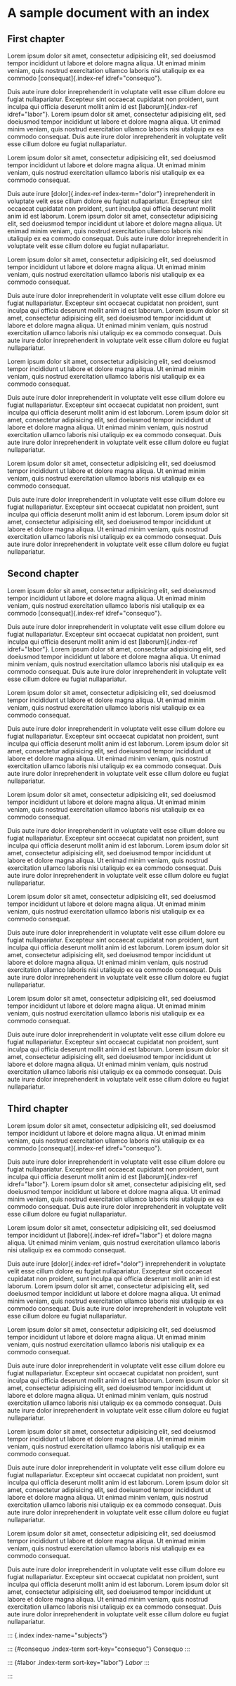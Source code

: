 # A sample document with an index

## First chapter

Lorem ipsum dolor sit amet, consectetur adipisicing elit, sed doeiusmod 
tempor incididunt ut labore et dolore magna aliqua. Ut enimad minim veniam, 
quis nostrud exercitation ullamco laboris nisi utaliquip ex ea commodo 
[consequat]{.index-ref idref="consequo"}.

Duis aute irure dolor inreprehenderit in voluptate velit esse cillum dolore
eu fugiat nullapariatur. Excepteur sint occaecat cupidatat non proident, 
sunt inculpa qui officia deserunt mollit anim id est 
[laborum]{.index-ref idref="labor"}. 
Lorem ipsum dolor sit amet, consectetur adipisicing elit, sed doeiusmod
tempor incididunt ut labore et dolore magna aliqua. Ut enimad minim veniam,
quis nostrud exercitation ullamco laboris nisi utaliquip ex ea commodo
consequat. Duis aute irure dolor inreprehenderit in voluptate velit esse
cillum dolore eu fugiat nullapariatur.

Lorem ipsum dolor sit amet, consectetur adipisicing elit, sed doeiusmod 
tempor incididunt ut labore et dolore magna aliqua. Ut enimad minim veniam, 
quis nostrud exercitation ullamco laboris nisi utaliquip ex ea commodo 
consequat.

Duis aute irure [dolor]{.index-ref index-term="dolor"} inreprehenderit 
in voluptate velit esse cillum dolore
eu fugiat nullapariatur. Excepteur sint occaecat cupidatat non proident, 
sunt inculpa qui officia deserunt mollit anim id est laborum. 
Lorem ipsum dolor sit amet, consectetur adipisicing elit, sed doeiusmod
tempor incididunt ut labore et dolore magna aliqua. Ut enimad minim veniam,
quis nostrud exercitation ullamco laboris nisi utaliquip ex ea commodo
consequat. Duis aute irure dolor inreprehenderit in voluptate velit esse
cillum dolore eu fugiat nullapariatur.

Lorem ipsum dolor sit amet, consectetur adipisicing elit, sed doeiusmod 
tempor incididunt ut labore et dolore magna aliqua. Ut enimad minim veniam, 
quis nostrud exercitation ullamco laboris nisi utaliquip ex ea commodo 
consequat.

Duis aute irure dolor inreprehenderit in voluptate velit esse cillum dolore
eu fugiat nullapariatur. Excepteur sint occaecat cupidatat non proident, 
sunt inculpa qui officia deserunt mollit anim id est laborum. 
Lorem ipsum dolor sit amet, consectetur adipisicing elit, sed doeiusmod
tempor incididunt ut labore et dolore magna aliqua. Ut enimad minim veniam,
quis nostrud exercitation ullamco laboris nisi utaliquip ex ea commodo
consequat. Duis aute irure dolor inreprehenderit in voluptate velit esse
cillum dolore eu fugiat nullapariatur.

Lorem ipsum dolor sit amet, consectetur adipisicing elit, sed doeiusmod 
tempor incididunt ut labore et dolore magna aliqua. Ut enimad minim veniam, 
quis nostrud exercitation ullamco laboris nisi utaliquip ex ea commodo 
consequat.

Duis aute irure dolor inreprehenderit in voluptate velit esse cillum dolore
eu fugiat nullapariatur. Excepteur sint occaecat cupidatat non proident, 
sunt inculpa qui officia deserunt mollit anim id est laborum. 
Lorem ipsum dolor sit amet, consectetur adipisicing elit, sed doeiusmod
tempor incididunt ut labore et dolore magna aliqua. Ut enimad minim veniam,
quis nostrud exercitation ullamco laboris nisi utaliquip ex ea commodo
consequat. Duis aute irure dolor inreprehenderit in voluptate velit esse
cillum dolore eu fugiat nullapariatur.

Lorem ipsum dolor sit amet, consectetur adipisicing elit, sed doeiusmod 
tempor incididunt ut labore et dolore magna aliqua. Ut enimad minim veniam, 
quis nostrud exercitation ullamco laboris nisi utaliquip ex ea commodo 
consequat.

Duis aute irure dolor inreprehenderit in voluptate velit esse cillum dolore
eu fugiat nullapariatur. Excepteur sint occaecat cupidatat non proident, 
sunt inculpa qui officia deserunt mollit anim id est laborum. 
Lorem ipsum dolor sit amet, consectetur adipisicing elit, sed doeiusmod
tempor incididunt ut labore et dolore magna aliqua. Ut enimad minim veniam,
quis nostrud exercitation ullamco laboris nisi utaliquip ex ea commodo
consequat. Duis aute irure dolor inreprehenderit in voluptate velit esse
cillum dolore eu fugiat nullapariatur.

## Second chapter

Lorem ipsum dolor sit amet, consectetur adipisicing elit, sed doeiusmod 
tempor incididunt ut labore et dolore magna aliqua. Ut enimad minim veniam, 
quis nostrud exercitation ullamco laboris nisi utaliquip ex ea commodo 
[consequat]{.index-ref idref="consequo"}.

Duis aute irure dolor inreprehenderit in voluptate velit esse cillum dolore
eu fugiat nullapariatur. Excepteur sint occaecat cupidatat non proident, 
sunt inculpa qui officia deserunt mollit anim id est 
[laborum]{.index-ref idref="labor"}. 
Lorem ipsum dolor sit amet, consectetur adipisicing elit, sed doeiusmod
tempor incididunt ut labore et dolore magna aliqua. Ut enimad minim veniam,
quis nostrud exercitation ullamco laboris nisi utaliquip ex ea commodo
consequat. Duis aute irure dolor inreprehenderit in voluptate velit esse
cillum dolore eu fugiat nullapariatur.

Lorem ipsum dolor sit amet, consectetur adipisicing elit, sed doeiusmod 
tempor incididunt ut labore et dolore magna aliqua. Ut enimad minim veniam, 
quis nostrud exercitation ullamco laboris nisi utaliquip ex ea commodo 
consequat.

Duis aute irure dolor inreprehenderit in voluptate velit esse cillum dolore
eu fugiat nullapariatur. Excepteur sint occaecat cupidatat non proident, 
sunt inculpa qui officia deserunt mollit anim id est laborum. 
Lorem ipsum dolor sit amet, consectetur adipisicing elit, sed doeiusmod
tempor incididunt ut labore et dolore magna aliqua. Ut enimad minim veniam,
quis nostrud exercitation ullamco laboris nisi utaliquip ex ea commodo
consequat. Duis aute irure dolor inreprehenderit in voluptate velit esse
cillum dolore eu fugiat nullapariatur.

Lorem ipsum dolor sit amet, consectetur adipisicing elit, sed doeiusmod 
tempor incididunt ut labore et dolore magna aliqua. Ut enimad minim veniam, 
quis nostrud exercitation ullamco laboris nisi utaliquip ex ea commodo 
consequat.

Duis aute irure dolor inreprehenderit in voluptate velit esse cillum dolore
eu fugiat nullapariatur. Excepteur sint occaecat cupidatat non proident, 
sunt inculpa qui officia deserunt mollit anim id est laborum. 
Lorem ipsum dolor sit amet, consectetur adipisicing elit, sed doeiusmod
tempor incididunt ut labore et dolore magna aliqua. Ut enimad minim veniam,
quis nostrud exercitation ullamco laboris nisi utaliquip ex ea commodo
consequat. Duis aute irure dolor inreprehenderit in voluptate velit esse
cillum dolore eu fugiat nullapariatur.

Lorem ipsum dolor sit amet, consectetur adipisicing elit, sed doeiusmod 
tempor incididunt ut labore et dolore magna aliqua. Ut enimad minim veniam, 
quis nostrud exercitation ullamco laboris nisi utaliquip ex ea commodo 
consequat.

Duis aute irure dolor inreprehenderit in voluptate velit esse cillum dolore
eu fugiat nullapariatur. Excepteur sint occaecat cupidatat non proident, 
sunt inculpa qui officia deserunt mollit anim id est laborum. 
Lorem ipsum dolor sit amet, consectetur adipisicing elit, sed doeiusmod
tempor incididunt ut labore et dolore magna aliqua. Ut enimad minim veniam,
quis nostrud exercitation ullamco laboris nisi utaliquip ex ea commodo
consequat. Duis aute irure dolor inreprehenderit in voluptate velit esse
cillum dolore eu fugiat nullapariatur.

Lorem ipsum dolor sit amet, consectetur adipisicing elit, sed doeiusmod 
tempor incididunt ut labore et dolore magna aliqua. Ut enimad minim veniam, 
quis nostrud exercitation ullamco laboris nisi utaliquip ex ea commodo 
consequat.

Duis aute irure dolor inreprehenderit in voluptate velit esse cillum dolore
eu fugiat nullapariatur. Excepteur sint occaecat cupidatat non proident, 
sunt inculpa qui officia deserunt mollit anim id est laborum. 
Lorem ipsum dolor sit amet, consectetur adipisicing elit, sed doeiusmod
tempor incididunt ut labore et dolore magna aliqua. Ut enimad minim veniam,
quis nostrud exercitation ullamco laboris nisi utaliquip ex ea commodo
consequat. Duis aute irure dolor inreprehenderit in voluptate velit esse
cillum dolore eu fugiat nullapariatur.

## Third chapter

Lorem ipsum dolor sit amet, consectetur adipisicing elit, sed doeiusmod 
tempor incididunt ut labore et dolore magna aliqua. Ut enimad minim veniam, 
quis nostrud exercitation ullamco laboris nisi utaliquip ex ea commodo 
[consequat]{.index-ref idref="consequo"}.

Duis aute irure dolor inreprehenderit in voluptate velit esse cillum dolore
eu fugiat nullapariatur. Excepteur sint occaecat cupidatat non proident, 
sunt inculpa qui officia deserunt mollit anim id est 
[laborum]{.index-ref idref="labor"}. 
Lorem ipsum dolor sit amet, consectetur adipisicing elit, sed doeiusmod
tempor incididunt ut labore et dolore magna aliqua. Ut enimad minim veniam,
quis nostrud exercitation ullamco laboris nisi utaliquip ex ea commodo
consequat. Duis aute irure dolor inreprehenderit in voluptate velit esse
cillum dolore eu fugiat nullapariatur.

Lorem ipsum dolor sit amet, consectetur adipisicing elit, sed doeiusmod 
tempor incididunt ut [labore]{.index-ref idref="labor"} et dolore magna aliqua.
Ut enimad minim veniam, quis nostrud exercitation ullamco laboris nisi 
utaliquip ex ea commodo consequat.

Duis aute irure [dolor]{.index-ref idref="dolor"} inreprehenderit 
in voluptate velit esse cillum dolore
eu fugiat nullapariatur. Excepteur sint occaecat cupidatat non proident, 
sunt inculpa qui officia deserunt mollit anim id est laborum. 
Lorem ipsum dolor sit amet, consectetur adipisicing elit, sed doeiusmod
tempor incididunt ut labore et dolore magna aliqua. Ut enimad minim veniam,
quis nostrud exercitation ullamco laboris nisi utaliquip ex ea commodo
consequat. Duis aute irure dolor inreprehenderit in voluptate velit esse
cillum dolore eu fugiat nullapariatur.

Lorem ipsum dolor sit amet, consectetur adipisicing elit, sed doeiusmod 
tempor incididunt ut labore et dolore magna aliqua. Ut enimad minim veniam, 
quis nostrud exercitation ullamco laboris nisi utaliquip ex ea commodo 
consequat.

Duis aute irure dolor inreprehenderit in voluptate velit esse cillum dolore
eu fugiat nullapariatur. Excepteur sint occaecat cupidatat non proident, 
sunt inculpa qui officia deserunt mollit anim id est laborum. 
Lorem ipsum dolor sit amet, consectetur adipisicing elit, sed doeiusmod
tempor incididunt ut labore et dolore magna aliqua. Ut enimad minim veniam,
quis nostrud exercitation ullamco laboris nisi utaliquip ex ea commodo
consequat. Duis aute irure dolor inreprehenderit in voluptate velit esse
cillum dolore eu fugiat nullapariatur.

Lorem ipsum dolor sit amet, consectetur adipisicing elit, sed doeiusmod 
tempor incididunt ut labore et dolore magna aliqua. Ut enimad minim veniam, 
quis nostrud exercitation ullamco laboris nisi utaliquip ex ea commodo 
consequat.

Duis aute irure dolor inreprehenderit in voluptate velit esse cillum dolore
eu fugiat nullapariatur. Excepteur sint occaecat cupidatat non proident, 
sunt inculpa qui officia deserunt mollit anim id est laborum. 
Lorem ipsum dolor sit amet, consectetur adipisicing elit, sed doeiusmod
tempor incididunt ut labore et dolore magna aliqua. Ut enimad minim veniam,
quis nostrud exercitation ullamco laboris nisi utaliquip ex ea commodo
consequat. Duis aute irure dolor inreprehenderit in voluptate velit esse
cillum dolore eu fugiat nullapariatur.

Lorem ipsum dolor sit amet, consectetur adipisicing elit, sed doeiusmod 
tempor incididunt ut labore et dolore magna aliqua. Ut enimad minim veniam, 
quis nostrud exercitation ullamco laboris nisi utaliquip ex ea commodo 
consequat.

Duis aute irure dolor inreprehenderit in voluptate velit esse cillum dolore
eu fugiat nullapariatur. Excepteur sint occaecat cupidatat non proident, 
sunt inculpa qui officia deserunt mollit anim id est laborum. 
Lorem ipsum dolor sit amet, consectetur adipisicing elit, sed doeiusmod
tempor incididunt ut labore et dolore magna aliqua. Ut enimad minim veniam,
quis nostrud exercitation ullamco laboris nisi utaliquip ex ea commodo
consequat. Duis aute irure dolor inreprehenderit in voluptate velit esse
cillum dolore eu fugiat nullapariatur.

::: {.index index-name="subjects"}

::: {#consequo .index-term sort-key="consequo"}
Consequo
:::

::: {#labor .index-term sort-key="labor"}
_Labor_
:::

:::